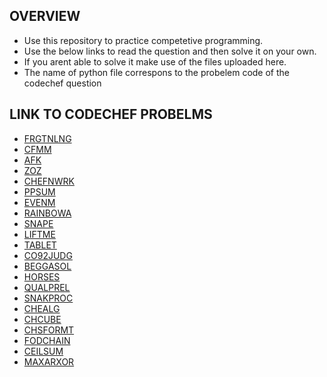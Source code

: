 ## OVERVIEW
* Use this repository to practice competetive programming. 
* Use the below links to read the question and then solve it on your own.
* If you arent able to solve it make use of the files uploaded here.
* The name of python file correspons to the probelem code of the codechef question

## LINK TO CODECHEF PROBELMS
* [FRGTNLNG](https://www.codechef.com/problems/FRGTNLNG)
* [CFMM](https://www.codechef.com/problems/CFMM)
* [AFK](https://www.codechef.com/problems/AFK/)
* [ZOZ](https://www.codechef.com/problems/ZOZ/)
* [CHEFNWRK](https://www.codechef.com/problems/CHEFNWRK)  
* [PPSUM](https://www.codechef.com/problems/PPSUM)
* [EVENM](https://www.codechef.com/problems/EVENM)
* [RAINBOWA](https://www.codechef.com/problems/RAINBOWA)
* [SNAPE](https://www.codechef.com/problems/SNAPE)
* [LIFTME](https://www.codechef.com/problems/LIFTME)
* [TABLET](https://www.codechef.com/problems/TABLET)
* [CO92JUDG](https://www.codechef.com/problems/CO92JUDG)
* [BEGGASOL](https://www.codechef.com/problems/BEGGASOL)
* [HORSES](https://www.codechef.com/problems/HORSES)
* [QUALPREL](https://www.codechef.com/problems/QUALPREL)
* [SNAKPROC](https://www.codechef.com/problems/SNAKPROC)
* [CHEALG](https://www.codechef.com/problems/CHEALG)
* [CHCUBE](https://www.codechef.com/problems/CHCUBE)
* [CHSFORMT](https://www.codechef.com/START7C/problems/CHSFORMT)
* [FODCHAIN](https://www.codechef.com/START7C/problems/FODCHAIN)
* [CEILSUM](https://www.codechef.com/START7C/problems/CEILSUM)
* [MAXARXOR](https://www.codechef.com/START7C/problems/MAXARXOR)
